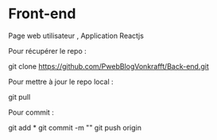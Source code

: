 # Front-end

Page web utilisateur , Application Reactjs

Pour récupérer le repo :

git clone https://github.com/PwebBlogVonkrafft/Back-end.git

Pour mettre à jour le repo local :

git pull

Pour commit :

git add \*
git commit -m "<message>"
git push origin
